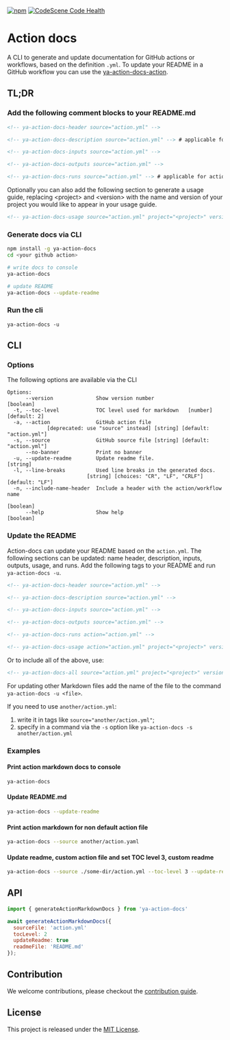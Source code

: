 <!-- BADGES/ -->

[![npm](https://img.shields.io/npm/v/ya-action-docs.svg)](https://npmjs.org/package/ya-action-docs) [![CodeScene Code Health](https://codescene.io/projects/49602/status-badges/code-health)](https://codescene.io/projects/49602)

<!-- /BADGES -->

# Action docs

A CLI to generate and update documentation for GitHub actions or workflows, based on the definition `.yml`. To update your README in a GitHub workflow you can use the [ya-action-docs-action](https://github.com/npalm/ya-action-docs-action).

## TL;DR

### Add the following comment blocks to your README.md

```md
<!-- ya-action-docs-header source="action.yml" -->

<!-- ya-action-docs-description source="action.yml" --> # applicable for actions only

<!-- ya-action-docs-inputs source="action.yml" -->

<!-- ya-action-docs-outputs source="action.yml" -->

<!-- ya-action-docs-runs source="action.yml" --> # applicable for actions only
```

Optionally you can also add the following section to generate a usage guide, replacing \<project\> and \<version\> with the name and version of your project you would like to appear in your usage guide.

```md
<!-- ya-action-docs-usage source="action.yml" project="<project>" version="<version>" -->
```

### Generate docs via CLI

```bash
npm install -g ya-action-docs
cd <your github action>

# write docs to console
ya-action-docs

# update README
ya-action-docs --update-readme
```

### Run the cli

```
ya-action-docs -u
```

## CLI

### Options

The following options are available via the CLI

```
Options:
      --version              Show version number                       [boolean]
  -t, --toc-level            TOC level used for markdown   [number] [default: 2]
  -a, --action               GitHub action file
             [deprecated: use "source" instead] [string] [default: "action.yml"]
  -s, --source               GitHub source file [string] [default: "action.yml"]
      --no-banner            Print no banner
  -u, --update-readme        Update readme file.                        [string]
  -l, --line-breaks          Used line breaks in the generated docs.
                          [string] [choices: "CR", "LF", "CRLF"] [default: "LF"]
  -n, --include-name-header  Include a header with the action/workflow name
                                                                       [boolean]
      --help                 Show help                                 [boolean]
```

### Update the README

Action-docs can update your README based on the `action.yml`. The following sections can be updated: name header, description, inputs, outputs, usage, and runs. Add the following tags to your README and run `ya-action-docs -u`.

```md
<!-- ya-action-docs-header source="action.yml" -->

<!-- ya-action-docs-description source="action.yml" -->

<!-- ya-action-docs-inputs source="action.yml" -->

<!-- ya-action-docs-outputs source="action.yml" -->

<!-- ya-action-docs-runs action="action.yml" -->

<!-- ya-action-docs-usage action="action.yml" project="<project>" version="<version>" -->
```

Or to include all of the above, use:

```md
<!-- ya-action-docs-all source="action.yml" project="<project>" version="<version>" -->
```

For updating other Markdown files add the name of the file to the command `ya-action-docs -u <file>`.

If you need to use `another/action.yml`:

1. write it in tags like `source="another/action.yml"`;
2. specify in a command via the `-s` option like `ya-action-docs -s another/action.yml`

### Examples

#### Print action markdown docs to console

```bash
ya-action-docs
```

#### Update README.md

```bash
ya-action-docs --update-readme
```

#### Print action markdown for non default action file

```bash
ya-action-docs --source another/action.yaml
```

#### Update readme, custom action file and set TOC level 3, custom readme

```bash
ya-action-docs --source ./some-dir/action.yml --toc-level 3 --update-readme docs.md
```

## API

```javascript
import { generateActionMarkdownDocs } from 'ya-action-docs'

await generateActionMarkdownDocs({
  sourceFile: 'action.yml'
  tocLevel: 2
  updateReadme: true
  readmeFile: 'README.md'
});
```

## Contribution

We welcome contributions, please checkout the [contribution guide](CONTRIBUTING.md).

## License

This project is released under the [MIT License](./LICENSE).
